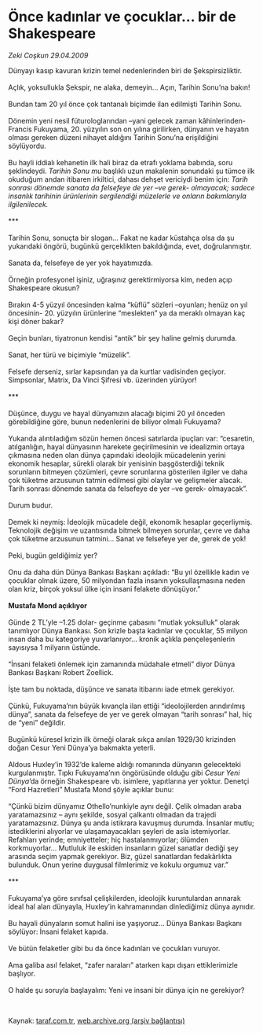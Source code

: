 # Önce kadınlar ve çocuklar... bir de Shakespeare

*Zeki Coşkun 29.04.2009*

<div class="taraf_structure_2col_1zq">
<div class="margen_n">



 <p>Dünyayı kasıp kavuran krizin temel nedenlerinden biri de Şekspirsizliktir. <br/><br/>Açlık, yoksullukla Şekspir, ne alaka, demeyin... Açın, Tarihin Sonu’na bakın! <br/><br/>Bundan tam 20 yıl önce çok tantanalı biçimde ilan edilmişti Tarihin Sonu. <br/><br/>Dönemin yeni nesil füturologlarından –yani gelecek zaman kâhinlerinden- Francis Fukuyama, 20. yüzyılın son on yılına girilirken, dünyanın ve hayatın olması gereken düzeni nihayet aldığını Tarihin Sonu’na erişildiğini söylüyordu. <br/><br/>Bu hayli iddialı kehanetin ilk hali biraz da etrafı yoklama babında, soru şeklindeydi. <i>Tarihin Sonu mu</i> başlıklı uzun makalenin sonundaki şu tümce ilk okuduğum andan itibaren irkiltici, dahası dehşet vericiydi benim için: <i>Tarih sonrası dönemde sanata da felsefeye de yer –ve gerek- olmayacak; sadece insanlık tarihinin ürünlerinin sergilendiği müzelerle ve onların bakımlarıyla ilgilenilecek.</i> <br/><br/>*** <br/><br/>Tarihin Sonu, sonuçta bir slogan... Fakat ne kadar küstahça olsa da şu yukarıdaki öngörü, bugünkü gerçeklikten bakıldığında, evet, doğrulanmıştır. <br/><br/>Sanata da, felsefeye de yer yok hayatımızda. <br/><br/>Örneğin profesyonel işiniz, uğraşınız gerektirmiyorsa kim, neden açıp Shakespeare okusun? <br/><br/>Bırakın 4-5 yüzyıl öncesinden kalma “küflü” sözleri –oyunları; henüz on yıl öncesinin- 20. yüzyılın ürünlerine “meslekten” ya da meraklı olmayan kaç kişi döner bakar? <br/><br/>Geçin bunları, tiyatronun kendisi “antik” bir şey haline gelmiş durumda. <br/><br/>Sanat, her türü ve biçimiyle “müzelik”. <br/><br/>Felsefe derseniz, sırlar kapısından ya da kurtlar vadisinden geçiyor. Simpsonlar, Matrix, Da Vinci Şifresi vb. üzerinden yürüyor! <br/><br/>*** <br/><br/>Düşünce, duygu ve hayal dünyamızın alacağı biçimi 20 yıl önceden görebildiğine göre, bunun nedenlerini de biliyor olmalı Fukuyama? <br/><br/>Yukarıda alıntıladığım sözün hemen öncesi satırlarda ipuçları var: “cesaretin, atılganlığın, hayal dünyasının harekete geçirilmesinin ve idealizmin ortaya çıkmasına neden olan dünya çapındaki ideolojik mücadelenin yerini ekonomik hesaplar, sürekli olarak bir yenisinin başgösterdiği teknik sorunların bitmeyen çözümleri, çevre sorunlarına gösterilen ilgiler ve daha çok tüketme arzusunun tatmin edilmesi gibi olaylar ve gelişmeler alacak. Tarih sonrası dönemde sanata da felsefeye de yer –ve gerek- olmayacak”. <br/><br/>Durum budur. <br/><br/>Demek ki neymiş: İdeolojik mücadele değil, ekonomik hesaplar geçerliymiş. Teknolojik değişim ve uzantısında bitmek bilmeyen sorunlar, çevre ve daha çok tüketme arzusunun tatmini... Sanat ve felsefeye yer de, gerek de yok! <br/><br/>Peki, bugün geldiğimiz yer? <br/><br/>Onu da daha dün Dünya Bankası Başkanı açıkladı: “Bu yıl özellikle kadın ve çocuklar olmak üzere, 50 milyondan fazla insanın yoksullaşmasına neden olan kriz, birçok yoksul ülke için insani felakete dönüşüyor.”   <b><br/><br/>Mustafa Mond açıklıyor</b>   <br/><br/>Günde 2 TL’yle –1.25 dolar- geçinme çabasını “mutlak yoksulluk” olarak tanımlıyor Dünya Bankası. Son krizle başta kadınlar ve çocuklar, 55 milyon insan daha bu kategoriye yuvarlanıyor... kronik açlıkla pençeleşenlerin sayısıysa 1 milyarın üstünde. <br/><br/>“İnsani felaketi önlemek için zamanında müdahale etmeli” diyor Dünya Bankası Başkanı Robert Zoellick. <br/><br/>İşte tam bu noktada, düşünce ve sanata itibarını iade etmek gerekiyor. <br/><br/>Çünkü, Fukuyama’nın büyük kıvançla ilan ettiği “ideolojilerden arındırılmış dünya”, sanata da felsefeye de yer ve gerek olmayan “tarih sonrası” hal, hiç de “yeni” değildir. <br/><br/>Bugünkü küresel krizin ilk örneği olarak sıkça anılan 1929/30 krizinden doğan Cesur Yeni Dünya’ya bakmakta yeterli.<br/><br/>Aldous Huxley’in 1932’de kaleme aldığı romanında dünyanın gelecekteki kurgulanmıştır. Tıpkı Fukuyama’nın öngörüsünde olduğu gibi <i>Cesur Yeni Dünya</i>’da örneğin Shakespeare vb. isimlere, yapıtlarına yer yoktur. Denetçi “Ford Hazretleri” Mustafa Mond şöyle açıklar bunu: <br/><br/>“Çünkü bizim dünyamız Othello’nunkiyle aynı değil. Çelik olmadan araba yaratamazsınız – aynı şekilde, sosyal çalkantı olmadan da trajedi yaratamazsınız. Dünya şu anda istikrara kavuşmuş durumda. İnsanlar mutlu; istediklerini alıyorlar ve ulaşamayacakları şeyleri de asla istemiyorlar. Refahları yerinde; emniyetteler; hiç hastalanmıyorlar; ölümden korkmuyorlar... Mutluluk ile eskiden insanların güzel sanatlar dediği şey arasında seçim yapmak gerekiyor. Biz, güzel sanatlardan fedakârlıkta bulunduk. Onun yerine duygusal filmlerimiz ve kokulu orgumuz var.” <br/><br/>*** <br/><br/>Fukuyama’ya göre sınıfsal çelişkilerden, ideolojik kuruntulardan arınarak ideal hal alan dünyayla, Huxley’in kahramanından dinlediğimiz dünya aynıdır. <br/><br/>Bu hayali dünyaların somut halini ise yaşıyoruz... Dünya Bankası Başkanı söylüyor: İnsani felaket kapıda. <br/><br/>Ve bütün felaketler gibi bu da önce kadınları ve çocukları vuruyor. <br/><br/>Ama galiba asıl felaket, “zafer naraları” atarken kapı dışarı ettiklerimizle başlıyor. <br/><br/>O halde şu soruyla başlayalım: Yeni ve insani bir dünya için ne gerekiyor?</p>

<br/>


<div id="taraf_not">
</div>

</div>


</div>

Kaynak: [taraf.com.tr](http://www.taraf.com.tr:80/makale/5276.htm), [web.archive.org (arşiv bağlantısı)](http://web.archive.org/web/20090518023252/http://www.taraf.com.tr:80/makale/5276.htm)
